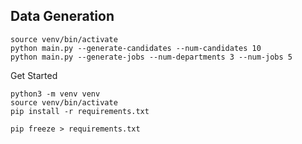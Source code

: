 ## Data Generation
```
source venv/bin/activate
python main.py --generate-candidates --num-candidates 10
python main.py --generate-jobs --num-departments 3 --num-jobs 5
```

Get Started
```
python3 -m venv venv
source venv/bin/activate
pip install -r requirements.txt
``` 

```
pip freeze > requirements.txt
```